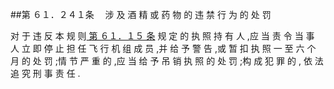 ##第 ６１．２４１条 　涉 及 酒 精 或 药 物 的 违 禁 行 为 的 处 罚

对 于 违 反 本 规 则[ 第 ６１．１５ 条](CCAR.61.15.MD) 规 定 的 执 照 持 有 人 ,应 当 责 令 当 事 人 立 即 停 止 担 任 飞 行 机 组 成 员 ,并 给 予 警 告 ,或 暂 扣 执 照 一 至 六 个 月 的 处 罚 ;情 节 严 重 的 ,应 当 给 予 吊 销 执 照 的 处 罚 ;构 成 犯 罪 的 , 依 法 追 究 刑 事 责 任 .
